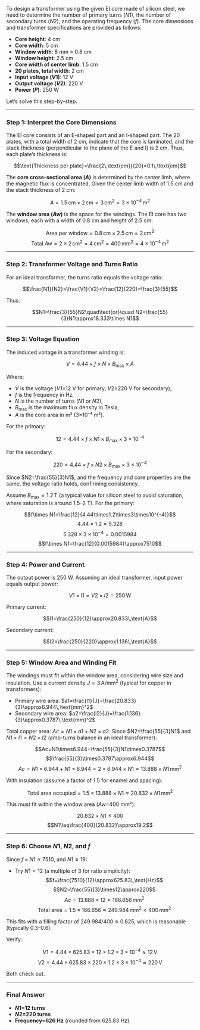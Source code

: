 To design a transformer using the given EI core made of silicon steel, we need to determine the number of primary turns ($N1$), the number of secondary turns ($N2$), and the operating frequency ($f$). The core dimensions and transformer specifications are provided as follows:

- **Core height**: 4 cm
- **Core width**: 5 cm
- **Window width**: 8 mm = 0.8 cm
- **Window height**: 2.5 cm
- **Core width of center limb**: 1.5 cm
- **20 plates, total width**: 2 cm
- **Input voltage ($V1$)**: 12 V
- **Output voltage ($V2$)**: 220 V
- **Power ($P$)**: 250 W

Let’s solve this step-by-step.

---

### Step 1: Interpret the Core Dimensions
The EI core consists of an E-shaped part and an I-shaped part. The 20 plates, with a total width of 2 cm, indicate that the core is laminated, and the stack thickness (perpendicular to the plane of the E and I) is 2 cm. Thus, each plate’s thickness is:

$$\text{Thickness per plate}=\frac{2\,\text{cm}}{20}=0.1\,\text{cm}$$

The **core cross-sectional area ($A$)** is determined by the center limb, where the magnetic flux is concentrated. Given the center limb width of 1.5 cm and the stack thickness of 2 cm:

$$A=1.5\,\text{cm}\times2\,\text{cm}=3\,\text{cm}^2=3\times10^{-4}\,\text{m}^2$$

The **window area ($Aw$)** is the space for the windings. The EI core has two windows, each with a width of 0.8 cm and height of 2.5 cm:

$$\text{Area per window}=0.8\,\text{cm}\times2.5\,\text{cm}=2\,\text{cm}^2$$
$$\text{Total $Aw$}=2\times2\,\text{cm}^2=4\,\text{cm}^2=400\,\text{mm}^2=4\times10^{-4}\,\text{m}^2$$

---

### Step 2: Transformer Voltage and Turns Ratio
For an ideal transformer, the turns ratio equals the voltage ratio:

$$\frac{N1}{N2}=\frac{V1}{V2}=\frac{12}{220}=\frac{3}{55}$$

Thus:

$$N1=\frac{3}{55}N2\quad\text{or}\quad N2=\frac{55}{3}N1\approx18.333\times N1$$

---

### Step 3: Voltage Equation
The induced voltage in a transformer winding is:

$$V=4.44\times f\times N\times B_{\text{max}}\times A$$

Where:
- $V$ is the voltage ($V1$=12 V for primary, $V2$=220 V for secondary),
- $f$ is the frequency in Hz,
- $N$ is the number of turns ($N1$ or $N2$),
- $B_{\text{max}}$ is the maximum flux density in Tesla,
- $A$ is the core area in m² (3×10⁻⁴ m²).

For the primary:

$$12=4.44\times f\times N1\times B_{\text{max}}\times3\times10^{-4}$$

For the secondary:

$$220=4.44\times f\times N2\times B_{\text{max}}\times3\times10^{-4}$$

Since $N2=\frac{55}{3}N1$, and the frequency and core properties are the same, the voltage ratio holds, confirming consistency.

Assume $B_{\text{max}}=1.2\,\text{T}$ (a typical value for silicon steel to avoid saturation, where saturation is around 1.5–2 T). For the primary:

$$f\times N1=\frac{12}{4.44\times1.2\times3\times10^{-4}}$$
$$4.44\times1.2=5.328$$
$$5.328\times3\times10^{-4}=0.0015984$$
$$f\times N1=\frac{12}{0.0015984}\approx7510$$

---

### Step 4: Power and Current
The output power is 250 W. Assuming an ideal transformer, input power equals output power:

$$V1\times I1=V2\times I2=250\,\text{W}$$

Primary current:

$$I1=\frac{250}{12}\approx20.833\,\text{A}$$

Secondary current:

$$I2=\frac{250}{220}\approx1.136\,\text{A}$$

---

### Step 5: Window Area and Winding Fit
The windings must fit within the window area, considering wire size and insulation. Use a current density $J=3\,\text{A/mm}^2$ (typical for copper in transformers):

- Primary wire area: $a1=\frac{I1}{J}=\frac{20.833}{3}\approx6.944\,\text{mm}^2$
- Secondary wire area: $a2=\frac{I2}{J}=\frac{1.136}{3}\approx0.3787\,\text{mm}^2$

Total copper area: $Ac=N1\times a1+N2\times a2$. Since $N2=\frac{55}{3}N1$ and $N1\times I1=N2\times I2$ (amp-turns balance in an ideal transformer):

$$Ac=N1\times6.944+\frac{55}{3}N1\times0.3787$$
$$\frac{55}{3}\times0.3787\approx6.944$$
$$Ac=N1\times6.944+N1\times6.944=2\times6.944\times N1\approx13.888\times N1\,\text{mm}^2$$

With insulation (assume a factor of 1.5 for enamel and spacing):

$$\text{Total area occupied}=1.5\times13.888\times N1\approx20.832\times N1\,\text{mm}^2$$

This must fit within the window area ($Aw$=400 mm²):

$$20.832\times N1\leq400$$
$$N1\leq\frac{400}{20.832}\approx19.2$$

---

### Step 6: Choose $N1$, $N2$, and $f$
Since $f\times N1\approx7510$, and $N1\leq19$:

- Try $N1=12$ (a multiple of 3 for ratio simplicity):
  $$f=\frac{7510}{12}\approx625.83\,\text{Hz}$$
  $$N2=\frac{55}{3}\times12\approx220$$
  $$Ac=13.888\times12\approx166.656\,\text{mm}^2$$
  $$\text{Total area}=1.5\times166.656\approx249.984\,\text{mm}^2<400\,\text{mm}^2$$

This fits with a filling factor of $249.984/400\approx0.625$, which is reasonable (typically 0.3–0.6).

Verify:

$$V1=4.44\times625.83\times12\times1.2\times3\times10^{-4}\approx12\,\text{V}$$
$$V2=4.44\times625.83\times220\times1.2\times3\times10^{-4}\approx220\,\text{V}$$

Both check out.

---

### Final Answer
- **$N1$=12 turns**
- **$N2$=220 turns**
- **Frequency=626 Hz** (rounded from 625.83 Hz)
